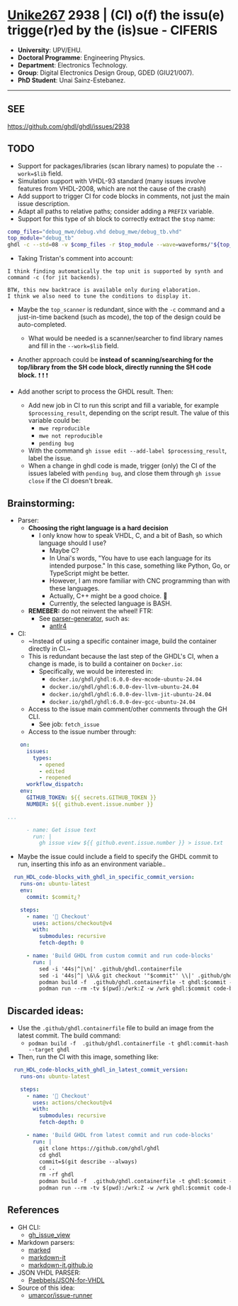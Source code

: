 # [Unike267](https://github.com/Unike267) 2938 | (CI) o(f) the issu(e) trigge(r)ed by the (is)sue - CIFERIS

- **University**: UPV/EHU.
- **Doctoral Programme**: Engineering Physics.
- **Department**: Electronics Technology.
- **Group**: Digital Electronics Design Group, GDED (GIU21/007).
- **PhD Student**: Unai Sainz-Estebanez.

---

## SEE 

https://github.com/ghdl/ghdl/issues/2938

## TODO

- Support for packages/libraries (scan library names) to populate the `--work=$lib` field.
- Simulation support with VHDL-93 standard (many issues involve features from VHDL-2008, which are not the cause of the crash)
- Add support to trigger CI for code blocks in comments, not just the main issue description.
- Adapt all paths to relative paths; consider adding a `PREFIX` variable.
- Support for this type of sh block to correctly extract the `$top` name:

```sh
comp_files="debug_mwe/debug.vhd debug_mwe/debug_tb.vhd"
top_module="debug_tb"
ghdl -c --std=08 -v $comp_files -r $top_module --wave=waveforms/"${top_module%% *}".ghw --ieee-asserts=disable-at-0
```

- Taking Tristan's comment into account:

```
I think finding automatically the top unit is supported by synth and command -c (for jit backends).

BTW, this new backtrace is available only during elaboration.
I think we also need to tune the conditions to display it.
```

- Maybe the `top_scanner` is redundant, since with the `-c` command and a just-in-time backend (such as mcode), the top of the design could be auto-completed.
  - What would be needed is a scanner/searcher to find library names and fill in the `--work=$lib` field.

- Another approach could be **instead of scanning/searching for the top/library from the SH code block, directly running the SH code block.** ❗ ❗ ❗

- Add another script to process the GHDL result. Then:
  - Add new job in CI to run this script and fill a variable, for example `$processing_result`, depending on the script result.
The value of this variable could be:
    - `mwe reproducible`
    - `mwe not reproducible`
    - `pending bug`
  - With the command `gh issue edit --add-label $processing_result`, label the issue.
  - When a change in ghdl code is made, trigger (only) the CI of the issues labeled with `pending bug`, and close them through `gh issue close` if the CI doesn't break.

## Brainstorming:

- Parser:
  - **Choosing the right language is a hard decision**
    - I only know how to speak VHDL, C, and a bit of Bash, so which language should I use?
      - Maybe C?
      - In Unai's words, "You have to use each language for its intended purpose." In this case, something like Python, Go, or TypeScript might be better.
      - However, I am more familiar with CNC programming than with these languages.
      - Actually, C++ might be a good choice. 🤔
      - Currently, the selected language is BASH.
  - **REMEBER:** do not reinvent the wheel! FTR:
    - See [parser-generator](https://github.com/topics/parser-generator), such as:
      - [antlr4](https://github.com/antlr/antlr4)
- CI:
  - ~Instead of using a specific container image, build the container directly in CI.~
  - This is redundant because the last step of the GHDL's CI, when a change is made, is to build a container on `Docker.io`:
    - Specifically, we would be interested in:
      - `docker.io/ghdl/ghdl:6.0.0-dev-mcode-ubuntu-24.04`
      - `docker.io/ghdl/ghdl:6.0.0-dev-llvm-ubuntu-24.04`
      - `docker.io/ghdl/ghdl:6.0.0-dev-llvm-jit-ubuntu-24.04`
      - `docker.io/ghdl/ghdl:6.0.0-dev-gcc-ubuntu-24.04`
  - Access to the issue main comment/other comments through the GH CLI. 
    - See job: `fetch_issue`
  - Access to the issue number through:

```yml
    on:
      issues:
        types:
          - opened
          - edited
          - reopened
      workflow_dispatch:
    env:
      GITHUB_TOKEN: ${{ secrets.GITHUB_TOKEN }}
      NUMBER: ${{ github.event.issue.number }}

...

      - name: Get issue text
        run: |
          gh issue view ${{ github.event.issue.number }} > issue.txt
```

  - Maybe the issue could include a field to specify the GHDL commit to run, inserting this info as an environment variable..

```yml
  run_HDL_code-blocks_with_ghdl_in_specific_commit_version:
    runs-on: ubuntu-latest
    env:
      commit: $commit¿?

    steps:
      - name: '🧰 Checkout'
        uses: actions/checkout@v4
        with:
          submodules: recursive
          fetch-depth: 0

      - name: 'Build GHDL from custom commit and run code-blocks'
        run: |
          sed -i '44s|^|\n|' .github/ghdl.containerfile
          sed -i '44s|^| \&\& git checkout '"$commit"' \\|' .github/ghdl.containerfile
          podman build -f  .github/ghdl.containerfile -t ghdl:$commit --target ghdl
          podman run --rm -tv $(pwd):/wrk:Z -w /wrk ghdl:$commit code-blocks-run.sh 
```

## Discarded ideas:

  - Use the `.github/ghdl.containerfile` file to build an image from the latest commit. The build command:
    - `podman build -f  .github/ghdl.containerfile -t ghdl:commit-hash --target ghdl`
  - Then, run the CI with this image, something like:

```yml
  run_HDL_code-blocks_with_ghdl_in_latest_commit_version:
    runs-on: ubuntu-latest

    steps:
      - name: '🧰 Checkout'
        uses: actions/checkout@v4
        with:
          submodules: recursive
          fetch-depth: 0

      - name: 'Build GHDL from latest commit and run code-blocks'
        run: |
          git clone https://github.com/ghdl/ghdl
          cd ghdl
          commit=$(git describe --always)
          cd ..
          rm -rf ghdl
          podman build -f  .github/ghdl.containerfile -t ghdl:$commit --target ghdl
          podman run --rm -tv $(pwd):/wrk:Z -w /wrk ghdl:$commit code-blocks-run.sh
```

## References

- GH CLI:
  - [gh_issue_view](https://cli.github.com/manual/gh_issue_view)
- Markdown parsers:
  - [marked](https://github.com/markedjs/marked)
  - [markdown-it](https://github.com/markdown-it/markdown-it) 
  - [markdown-it.github.io](https://markdown-it.github.io/)
- JSON VHDL PARSER:
  - [Paebbels/JSON-for-VHDL](https://github.com/Paebbels/JSON-for-VHDL)
- Source of this idea:
  - [umarcor/issue-runner](https://github.com/umarcor/issue-runner)

